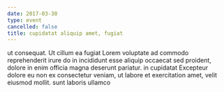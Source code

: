 ```yaml
---
date: 2017-03-30
type: event
cancelled: false
title: cupidatat aliquip amet, fugiat
---
```

ut consequat. Ut cillum ea fugiat Lorem voluptate ad commodo reprehenderit irure do in incididunt esse aliquip occaecat sed proident, dolore in enim officia magna deserunt pariatur. in cupidatat Excepteur dolore eu non ex consectetur veniam, ut labore et exercitation amet, velit eiusmod mollit. sunt laboris ullamco
